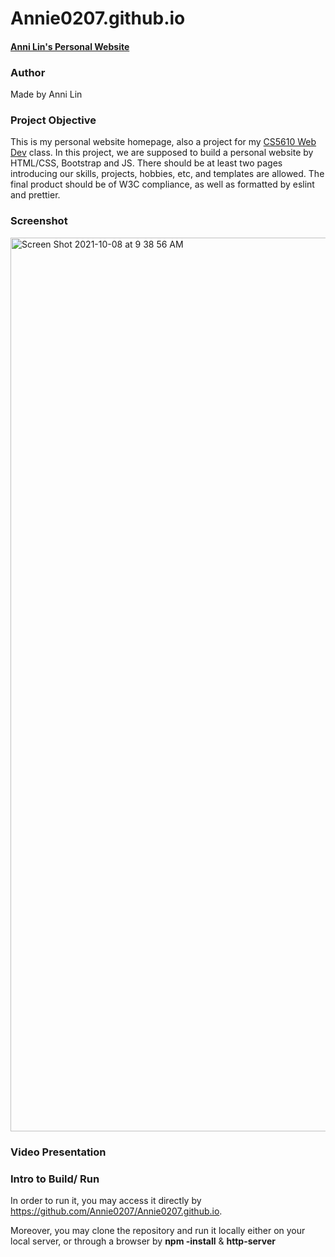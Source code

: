 # Annie0207.github.io
#### [Anni Lin's Personal Website](https://annie0207.github.io)

### Author
Made by Anni Lin

### Project Objective
This is my personal website homepage, also a project for my [CS5610 Web Dev](https://johnguerra.co/classes/webDevelopment_fall_2021/) class. In this project, we are supposed to build a personal website by HTML/CSS, Bootstrap and JS. There should be at least two pages introducing our skills, projects, hobbies, etc, and templates are allowed. The final product should be of W3C compliance, as well as formatted by eslint and prettier.

### Screenshot
<img width="1430" alt="Screen Shot 2021-10-08 at 9 38 56 AM" src="https://user-images.githubusercontent.com/51539363/136592840-2df5844e-1167-4cde-8bc8-56a7fa9d00a6.png">

### Video Presentation

### Intro to Build/ Run
In order to run it, you may access it directly by https://github.com/Annie0207/Annie0207.github.io.

Moreover, you may clone the repository and run it locally either on your local server, or through a browser by **npm -install** & **http-server**


